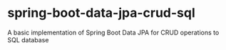 # spring-boot-data-jpa-crud-sql
A basic implementation of Spring Boot Data JPA for CRUD operations to SQL database
